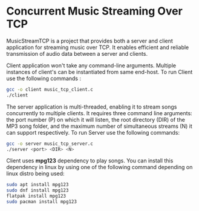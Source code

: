 # Concurrent Music Streaming Over TCP
MusicStreamTCP is a project that provides both a server and client application for streaming music over TCP. It enables efficient and reliable transmission of audio data between a server and clients.

Client application won't take any command-line arguments. Multiple instances of client's can be instantiated from same end-host. To run Client use the following commands : 
```sh
gcc -o client music_tcp_client.c
./client
```

The server application is multi-threaded, enabling it to stream songs concurrently to multiple clients. It requires three command line arguments: the port number (P) on which it will listen, the root directory (DIR) of the MP3 song folder, and the maximum number of simultaneous streams (N) it can support respectively. To run Server use the following commands:
```sh
gcc -o server music_tcp_server.c
./server <port> <DIR> <N>
```

Client uses **mpg123** dependency to play songs. You can install this dependency in linux by using one of the following command depending on linux distro being used:
```sh
sudo apt install mpg123 
sudo dnf install mpg123
flatpak install mpg123
sudo pacman install mpg123
```